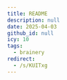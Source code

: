 ```yaml
---
title: README
description: null
date: 2025-04-03
github_id: null
icy: 10
tags:
  - brainery
redirect:
  - /s/KUITxg
---
```

